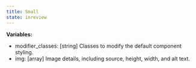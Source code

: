 ```yaml
---
title: Small
state: inreview
---
```


__Variables:__
* modifier_classes: [string] Classes to modify the default component styling.
* img: [array] Image details, including source, height, width, and alt text.
